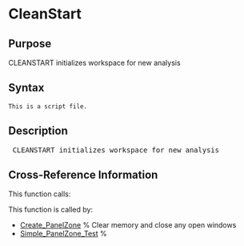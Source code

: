 
<!-- <a name="_top"></a>
<div><a href="../../../../../index.md">Home</a> &gt;  <a href="#">..</a> &gt; <a href="#">..</a> &gt; <a href="#">FEDEASLab</a> &gt; <a href="#">src</a> &gt; <a href="index.md">Utilities</a> &gt; CleanStart.m</div> -->

<!--<table width="100%"><tr><td align="left"><a href="../../../../../index.md"><img alt="<" border="0" src="../../../../../left.png">&nbsp;Master index</a></td>
<td align="right"><a href="index.md">Index for ..\..\FEDEASLab\src\Utilities&nbsp;<img alt=">" border="0" src="../../../../../right.png"></a></td></tr></table>-->
# CleanStart
<!-- <h1>CleanStart
</h1> -->

## <a name="_name"></a>Purpose

<!-- <h2 id="purpose"><a name="_name"></a>Purpose</h2> -->

CLEANSTART initializes workspace for new analysis

<!-- <div class="box"><strong>CLEANSTART initializes workspace for new analysis</strong></div> -->

## <a name="_synopsis"></a>Syntax

`This is a script file.` 
## <a name="_description"></a>Description

<pre class="comment"> CLEANSTART initializes workspace for new analysis</pre>
<!-- <div class="fragment"><pre class="comment"> CLEANSTART initializes workspace for new analysis</pre></div> -->

<!-- crossreference -->
## <a name="_cross"></a>Cross-Reference Information

This function calls:
<ul style="list-style-image:url(../../../../../matlabicon.gif)">
</ul>
This function is called by:
<ul style="list-style-image:url(../../../../../matlabicon.gif)">
<li><a href="../../../../../../../FEDEASLab/src/Other/Create_PanelZone.md" class="code" title="">Create_PanelZone</a>	% Clear memory and close any open windows</li><li><a href="../../../../../../../FEDEASLab/src/Other/Simple_PanelZone_Test.md" class="code" title="">Simple_PanelZone_Test</a>	%</li></ul>
<!-- crossreference -->




<!-- <hr><address>Generated on Thu 09-Jul-2020 10:09:04 by <strong><a href="http://www.artefact.tk/software/matlab/m2html/" title="Matlab Documentation in HTML">m2html</a></strong> &copy; 2005</address> -->